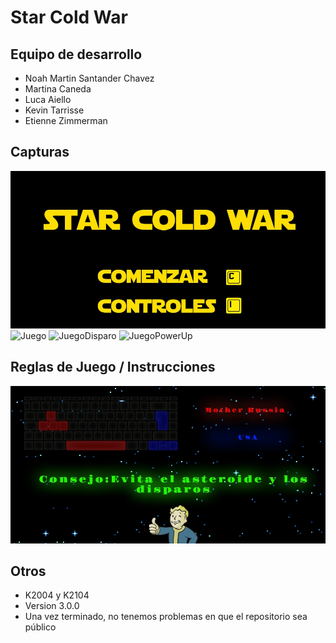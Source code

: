 # Star Cold War

## Equipo de desarrollo

- Noah Martin Santander Chavez
- Martina Caneda
- Luca Aiello
- Kevin Tarrisse
- Etienne Zimmerman

## Capturas

![PantallaComienzo](./assets/menu.jpg)
![Juego](./assets/capturaJuego.jpg)
![JuegoDisparo](./assets/capturaJuegoDisparo.jpg)
![JuegoPowerUp](./assets/capturaJuegoPowerUps.jpg)

## Reglas de Juego / Instrucciones

![ControlesInstrucciones](./assets/screenshots/controlesIntrucciones.jpg)


## Otros

- K2004 y K2104
- Version 3.0.0
- Una vez terminado, no tenemos problemas en que el repositorio sea público 
